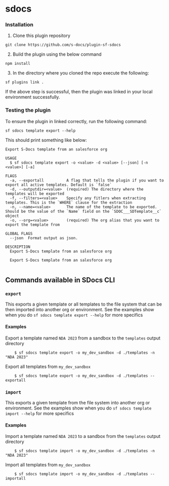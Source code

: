# sdocs

### Installation

1. Clone this plugin repository

```
git clone https://github.com/s-docs/plugin-sf-sdocs
```

2. Build the plugin using the below command

```
npm install
```

3. In the directory where you cloned the repo execute the following:

```
sf plugins link .
```

If the above step is successful, then the plugin was linked in your local environment successfully.

### Testing the plugin

To ensure the plugin in linked correctly, run the following command:

```
sf sdocs template export --help
```

This should print something like below:

```
Export S-Docs template from an salesforce org

USAGE
  $ sf sdocs template export -o <value> -d <value> [--json] [-n <value>] [-a]

FLAGS
  -a, --exportall          A flag that tells the plugin if you want to export all active templates. Default is `false`
  -d, --outputdir=<value>  (required) The directory where the templates will be exported
  -f, --filters=<value>    Specify any fitlers when extracting templates. This is the `WHERE` clause for the extraction
  -n, --name=<value>       The name of the template to be exported. Should be the value of the `Name` field on the `SDOC___SDTemplate__c` object
  -o, --org=<value>        (required) The org alias that you want to export the template from

GLOBAL FLAGS
  --json  Format output as json.

DESCRIPTION
  Export S-Docs template from an salesforce org

  Export S-Docs template from an salesforce org


```

## Commands available in SDocs CLI

### `export`

This exports a given template or all templates to the file system that can be then imported into another org or environment. See the examples show when you do `sf sdocs template export --help` for more specifics

#### Examples

Export a template named `NDA 2023` from a sandbox to the `templates` output directory

```
    $ sf sdocs template export -o my_dev_sandbox -d ./templates -n "NDA 2023"
```

Export all templates from `my_dev_sandbox`

```
    $ sf sdocs template export -o my_dev_sandbox -d ./templates --exportall
```

### `import`

This exports a given template from the file system into another org or environment. See the examples show when you do `sf sdocs template import --help` for more specifics

#### Examples

Import a template named `NDA 2023` to a sandbox from the `templates` output directory

```
    $ sf sdocs template import -o my_dev_sandbox -d ./templates -n "NDA 2023"
```

Import all templates from `my_dev_sandbox`

```
    $ sf sdocs template import -o my_dev_sandbox -d ./templates --importall
```
